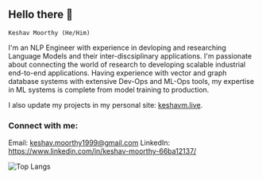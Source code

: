 ## Hello there 👋

`Keshav Moorthy (He/Him)`

I'm an NLP Engineer with experience in devloping and researching Language Models and their inter-discsiplinary applications. I'm passionate about connecting the world of research to developing scalable industrial end-to-end applications. Having experience with vector and graph database systems with extensive Dev-Ops and ML-Ops tools, my expertise in ML systems is complete from model training to production. 

I also update my projects in my personal site: [keshavm.live](https://keshavm.live/projects). 

### Connect with me: 
Email: keshav.moorthy1999@gmail.com
LinkedIn: https://www.linkedin.com/in/keshav-moorthy-66ba12137/



<!--[![Keshav's GitHub stats](https://github-readme-stats.vercel.app/api?username=keshav99&hide=contribs)](https://github.com/anuraghazra/github-readme-stats)-->
![Top Langs](https://github-readme-stats.vercel.app/api/top-langs/?username=keshav99&size_weight=0.5&count_weight=0.5)

<!--  
**keshav99/keshav99** is a ✨ _special_ ✨ repository because its `README.md` (this file) appears on your GitHub profile.

Here are some ideas to get you started:

- 🔭 I’m currently working on ...
- 🌱 I’m currently learning ...
- 👯 I’m looking to collaborate on ...
- 🤔 I’m looking for help with ...
- 💬 Ask me about ...
- 📫 How to reach me: ...
- 😄 Pronouns: ...
- ⚡ Fun fact: ...
-->
